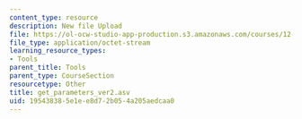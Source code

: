 ```yaml
---
content_type: resource
description: New file Upload
file: https://ol-ocw-studio-app-production.s3.amazonaws.com/courses/12-811-tropical-meteorology-spring-2011/195438385e1ee8d72b054a205aedcaa0_get_parameters_ver2.asv
file_type: application/octet-stream
learning_resource_types:
- Tools
parent_title: Tools
parent_type: CourseSection
resourcetype: Other
title: get_parameters_ver2.asv
uid: 19543838-5e1e-e8d7-2b05-4a205aedcaa0
---
```

